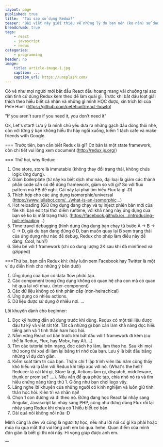 ```yaml
---
layout: page
published: true
title:  "Tại sao sử dụng Redux?"
teaser: "Bài viết này giới thiệu về những lý do bạn nên (ko nên) sử dụng Redux framework với React"
breadcrumb: true
tags:
    - react 
    - javascript
    - redux
categories:
    - programming
header: no
image:
    title: article-image-1.jpg
    caption: ...
    caption_url: https://unsplash.com/
---
```


Có vẻ như mọi người mới bắt đầu React đều hoang mang vãi chưởng tại sao dân tình cứ dùng Redux kèm theo để làm quái gì. Trước khi bắt đầu loạt giải thích theo hiểu biết cá nhân và những gì mình HỌC được, xin trích lời của Pete Hunt (https://github.com/petehunt/react-howto)

"If you aren't sure if you need it, you don't need it" 

Ok, Let's start! Lưu ý là mình chủ yếu đưa ra những gạch đầu dòng thôi nhé, còn với từng ý bạn không hiểu thì hãy ngồi xuống, kiếm 1 tách cafe và make friends with Google.

=== Trước tiên, bạn cần biết Redux là gì? 
Cơ bản là một state framework, còn chi tiết vui lòng xem document (http://redux.js.org/)

=== Thứ hai, why Redux:
1. One store, store là immutable (không thay đổi trạng thái, không chứa logic ứng dụng).
2. Giảm boilerplate (từ này ko biết dịch như nào, đại loại là giảm các thành phần code cần có để dùng framework, giảm so với gì? So với flux pattern mà FB đề nghị. Cái này lại phải tìm hiểu Flux là gì :D)
3. Thích hợp cho các ứng dụng isomorphic/universal (https://www.lullabot.com/.../what-is-an-isomorphic...)
4. Hot reloading (Giữ ứng dụng đang chạy và tự inject phiên bản mới của file khi bạn edit tại thời điểm runtime, với khả năng này ứng dụng của bạn sẽ ko bị mất trạng thái). (https://facebook.github.io/.../introducing-hot-reloading...)
5. Time travel debugging (hình dung ứng dụng bạn chạy từ bước A -> B -> C -> D, giả dụ bạn đang đứng ở D, bạn muốn quay lại B xem trạng thái của ứng dụng như nào để debug, Redux cho phép làm điều này dễ dàng. Cool, huh?)
6. Siêu bé với 1 framework (chỉ có dung lượng 2K sau khi đã minifined và gzipped)

===Thứ ba, bạn cần Redux khi: (hãy luôn xem Facebook hay Twitter là một ví dụ điển hình cho những ý bên dưới)
1. Ứng dụng của bạn có data flow phức tạp.
2. Các component trong ứng dụng không có quan hệ cha con mà có quan hệ qua lại với nhau. (inter-component)
3. Các dữ liệu không có tính phân cấp (non-heirachical)
4. Ứng dụng có nhiều actions.
5. Dữ liệu được sử dụng ở nhiều nơi.
...

Lời khuyên dành cho beginner:
1. Đọc kỹ hướng dẫn sử dụng trước khi dùng. Redux có một tài liệu được đầu tư kỹ và viết rất tốt. Tất cả những gì bạn cần làm khả năng đọc hiểu tiếng anh và 1 tinh thần ham học hỏi.
2. Nắm vững React cơ bản trước khi bắt đầu với 1 framework đi kèm (cụ thể là Redux, Flux, hay Mobx, hay Alt....)
3. Tìm các tutorial trên mạng, đọc cách họ làm, làm theo họ. Sau khi mọi thứ xong thì xoá đi làm lại bằng trí nhớ của bạn. Lưu ý là bắt đầu bằng những ví dụ đơn giản.
4. Kiểm soát tâm trí của bạn. Thậm chí 1 lập trình viên lâu năm cũng thấy khó hiểu và lạ lẫm với Redux khi tiếp xúc với nó. (What's the hell? Reducer là cái khỉ gì, Store là gì, Actions làm gì, dispatch, middleware, thunk or promise? ....). Nếu vấn đề quá phức tạp, chia nhỏ nó ra và tìm hiểu chứng năng từng thứ 1. Giống như bạn chơi lego vậy.
5. Lắng nghe lời khuyên của những người có kinh nghiệm và luôn giữ tinh thần học hỏi. Kiên trì và nhẫn nại!
6. Chọn 1 con đường và đi theo nó. Đừng đang học React lại nhảy sang Angular, Javascript lại nhảy sang PHP, cũng như đừng dùng Flux rồi lại nhảy sang Redux khi chưa có 1 hiểu biết cơ bản.
7. Dài quá nói không nổi nữa :D

Mình cũng là dev và cũng là người tự học, nếu như lời nói có gì ko phải hoặc múa rìu qua mắt thợ vui lòng anh em bỏ qua. hehe. Quan điểm của mình đơn giản là biết gì thì nói nấy. Hi vọng giúp được anh em.

^^